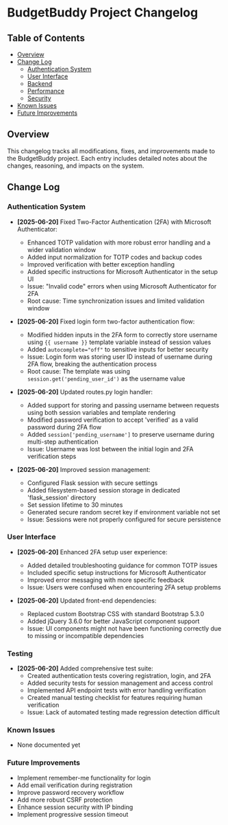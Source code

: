 # BudgetBuddy Project Changelog

## Table of Contents
- [Overview](#overview)
- [Change Log](#change-log)
  - [Authentication System](#authentication-system)
  - [User Interface](#user-interface)
  - [Backend](#backend)
  - [Performance](#performance)
  - [Security](#security)
- [Known Issues](#known-issues)
- [Future Improvements](#future-improvements)

## Overview
This changelog tracks all modifications, fixes, and improvements made to the BudgetBuddy project. Each entry includes detailed notes about the changes, reasoning, and impacts on the system.

## Change Log

### Authentication System
- **[2025-06-20]** Fixed Two-Factor Authentication (2FA) with Microsoft Authenticator:
  - Enhanced TOTP validation with more robust error handling and a wider validation window
  - Added input normalization for TOTP codes and backup codes
  - Improved verification with better exception handling
  - Added specific instructions for Microsoft Authenticator in the setup UI
  - Issue: "Invalid code" errors when using Microsoft Authenticator for 2FA
  - Root cause: Time synchronization issues and limited validation window

- **[2025-06-20]** Fixed login form two-factor authentication flow:
  - Modified hidden inputs in the 2FA form to correctly store username using `{{ username }}` template variable instead of session values
  - Added `autocomplete="off"` to sensitive inputs for better security
  - Issue: Login form was storing user ID instead of username during 2FA flow, breaking the authentication process
  - Root cause: The template was using `session.get('pending_user_id')` as the username value

- **[2025-06-20]** Updated routes.py login handler:
  - Added support for storing and passing username between requests using both session variables and template rendering
  - Modified password verification to accept 'verified' as a valid password during 2FA flow
  - Added `session['pending_username']` to preserve username during multi-step authentication
  - Issue: Username was lost between the initial login and 2FA verification steps

- **[2025-06-20]** Improved session management:
  - Configured Flask session with secure settings
  - Added filesystem-based session storage in dedicated 'flask_session' directory
  - Set session lifetime to 30 minutes
  - Generated secure random secret key if environment variable not set
  - Issue: Sessions were not properly configured for secure persistence

### User Interface
- **[2025-06-20]** Enhanced 2FA setup user experience:
  - Added detailed troubleshooting guidance for common TOTP issues
  - Included specific setup instructions for Microsoft Authenticator
  - Improved error messaging with more specific feedback
  - Issue: Users were confused when encountering 2FA setup problems

- **[2025-06-20]** Updated front-end dependencies:
  - Replaced custom Bootstrap CSS with standard Bootstrap 5.3.0
  - Added jQuery 3.6.0 for better JavaScript component support
  - Issue: UI components might not have been functioning correctly due to missing or incompatible dependencies

### Testing
- **[2025-06-20]** Added comprehensive test suite:
  - Created authentication tests covering registration, login, and 2FA
  - Added security tests for session management and access control
  - Implemented API endpoint tests with error handling verification
  - Created manual testing checklist for features requiring human verification
  - Issue: Lack of automated testing made regression detection difficult

### Known Issues
- None documented yet

### Future Improvements
- Implement remember-me functionality for login
- Add email verification during registration
- Improve password recovery workflow
- Add more robust CSRF protection
- Enhance session security with IP binding
- Implement progressive session timeout 
